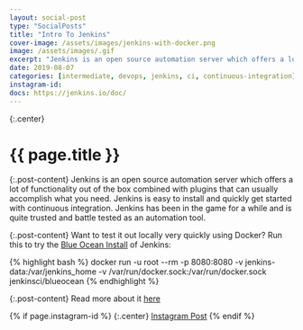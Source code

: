 ```yaml
---
layout: social-post
type: "SocialPosts"
title: "Intro To Jenkins"
cover-image: /assets/images/jenkins-with-docker.png
image: /assets/images/.gif
excerpt: "Jenkins is an open source automation server which offers a lot of functionality out of the box combined with plugins that can usually accomplish what you need."
date: 2019-08-07
categories: [intermediate, devops, jenkins, ci, continuous-integration]
instagram-id:
docs: https://jenkins.io/doc/
---
```

{:.center}
# {{ page.title }}

{:.post-content}
Jenkins is an open source automation server which offers a lot of functionality out of the box combined with plugins that can usually accomplish what you need.
Jenkins is easy to install and quickly get started with continuous integration. Jenkins has been in the game for a while and is quite trusted and battle tested as an automation tool.

{:.post-content}
Want to test it out locally very quickly using Docker? Run this to try the
<a href="https://jenkins.io/projects/blueocean/" target="_blank">Blue Ocean Install</a>
of Jenkins:

{% highlight bash %}
docker run -u root --rm -p 8080:8080 -v jenkins-data:/var/jenkins_home -v /var/run/docker.sock:/var/run/docker.sock jenkinsci/blueocean
{% endhighlight %}

{:.post-content}
Read more about it <a href="{{page.docs}}" target="_blank">here</a>

{% if page.instagram-id %}
{:.center}
<a class="insta-link" href="https://www.instagram.com/p/{{page.instagram-id}}" target="_blank">Instagram Post</a>
{% endif %}
